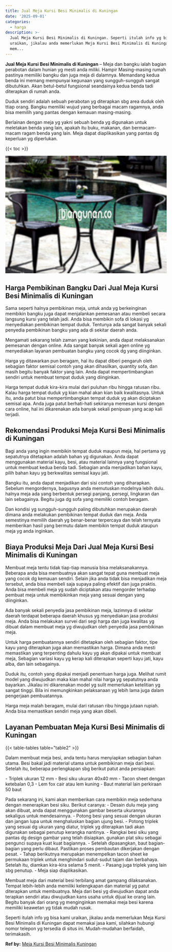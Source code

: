 ```yaml
---
title: Jual Meja Kursi Besi Minimalis di Kuningan
date: '2025-09-01'
categories:
  - harga
description: >-
  Jual Meja Kursi Besi Minimalis di Kuningan. Seperti itulah info yg bisa kami
  uraikan, jikalau anda memerlukan Meja Kursi Besi Minimalis di Kuningan dapat
  mem...
---
```


**Jual Meja Kursi Besi Minimalis di Kuningan** – Meja dan bangku ialah bagian perabotan dalam hunian yg mesti anda miliki. Hampir Masing-masing rumah pastinya memiliki bangku dan juga meja di dalamnya. Memandang kedua benda ini memang mempunyai kegunaan yang sungguh-sungguh sangat dibutuhkan. Akan betul-betul fungsional seandainya kedua benda tadi diterapkan di rumah anda.

Duduk sendiri adalah sebuah perabotan yg diterapkan sbg area duduk oleh ttiap orang. Bangku memiliki wujud yang berbagai macam ragamnya, anda bisa memilih yang pantas dengan kemauan masing-masing.

Berlainan dengan meja yg yakni sebuah benda yg digunakan untuk meletakan benda yang lain, apakah itu buku, makanan, dan bermacam-macam ragam benda yang lain. Meja dapat diaplikasikan yang pantas dg keperluan yg diperlukan.

{{< toc >}}

![Jual Meja Kursi Besi Minimalis di Kuningan](/images/jual-meja-besi-murah21.png)

## Harga Pembikinan Bangku Dari Jual Meja Kursi Besi Minimalis di Kuningan

Sama seperti halnya pembikinan meja, untuk anda yg berkeinginan membikin bangku juga dapat menjalankan pemesanan atau membeli secara langsung kursi yang telah jadi. Anda bisa membikin sofa di lokasi yg menyediakan pembikinan tempat duduk. Tentunya ada sangat banyak sekali penyedia pembikinan bangku yang ada di sekitar daerah anda.

Mengamati sekarang telah zaman yang kekinian, anda dapat melaksanakan pemesanan dengan online. Ada sangat banyak sekali agen online yg menyediakan layanan pembuatan bangku yang cocok dg yang diinginkan.

Harga yg ditawarkan pun beragam, hal itu dapat diberi pengaruh oleh sebagian faktor semisal contoh yang akan dihasilkan, quantity sofa, dan masih begitu banyak faktor yang lain. Anda dapat mempertimbangkan sendiri untuk membuat tempat duduk yang diinginkan.

Harga tempat duduk kira-kira mulai dari puluhan ribu hingga ratusan ribu. Kalau harga tempat duduk yg kian mahal akan kian baik kwalitasnya. Untuk itu, anda patut bisa mempertimbangkan tempat duduk yg akan diciptakan semisal apa. Anda juga patut berhati-hati sekiranya memesan kursi dengan cara online, hal ini dikarenakan ada banyak sekali penipuan yang acap kali terjadi.

## Rekomendasi Produksi Meja Kursi Besi Minimalis di Kuningan

Bagi anda yang ingin membikin tempat duduk maupun meja, hal pertama yg sepatutnya ditetapkan adalah bahan yg digunakan. Anda dapat menggunakan material kayu, besi, atau material lainnya yang fungsional untuk membuat kedua benda tadi. Sebagian anda menjadikan bahan kayu, pilih bahan kayu yg berkwalitas semisal kayu jati.

Bangku itu, anda dapat menjadikan dari sisi contoh yang diharapkan. Sebelum mengordernya, bagusnya anda memutuskan modelnya lebih dulu. halnya meja ada yang berbentuk persegi panjang, persegi, lingkaran dan lain sebagainya. Begitu juga dg sofa yang memiliki contoh beragam.

Dan kondisi yg sungguh-sungguh paling dibutuhkan merupakan daerah dimana anda melakukan pembikinan tempat duduk dan meja. Anda semestinya memilih daerah yg benar-benar terpercaya dan telah ternyata memberikan hasil yang bermutu dalam membikin tempat duduk ataupun meja yg anda inginkan.

## Biaya Produksi Meja Dari Jual Meja Kursi Besi Minimalis di Kuningan

Membuat meja tentu tidak tiap-tiap manusia bisa melaksanakannya. Beberapa anda bisa membuatnya akan sangat tepat guna membuat meja yang cocok dg kemauan sendiri. Selain jika anda tidak bisa menjadikan meja tersebut, anda bisa membeli saja supaya paling efektif dan juga praktis. Anda bisa membeli meja yg sudah diciptakan atau mengorder terhadap pembuat meja untuk membikinkan meja yang sesuai dengan yang diinginkan.

Ada banyak sekali penyedia jasa pembikinan meja, lazimnya di sekitar daerah terdapat beberapa daerah khusus yg menyediakan jasa produksi meja. Anda bisa melakukan survei dari segi harga dan juga kwalitas yg dibuat dalam membuat meja yg diwujudkan oleh penyedia jasa pembikinan meja.

Untuk harga pembuatannya sendiri ditetapkan oleh sebagian faktor, tipe kayu yang diterapkan juga akan memastikan harga. Dimana anda mesti memastikan yang terpenting dahulu kayu yg akan dipakai untuk membuat meja, Sebagian variasi kayu yg kerap kali diterapkan seperti kayu jati, kayu alba, dan lain sebagainya.

Duduk itu, contoh yang dipakai menjadi penentuan harga juga. Melihat rumit model yang diwujudkan maka kian mahal nilai harga yg sepatutnya anda bayarkan. Jikalau ini dikarenakan model yg sulit memerlukan ketelitian yg sangat tinggi. Bila ini memungkinkan pelaksanaan yg lebih lama juga dalam pengerjaan pembuatannya.

Harga meja malah beragam, mulai dari ratusan ribu hingga jutaan rupiah. Anda bisa memastikan sendiri meja yang akan dibeli.

## Layanan Pembuatan Meja Kursi Besi Minimalis di Kuningan

{{< table-tables table="table2" >}}

Dalam membuat meja besi, anda tentu harus menyiapkan sebagian bahan utama. Besi bakal jadi material utama untuk pembikinan meja dari besi. Setelah itu, beberapa perlengkapan sbg berikut patut anda persiapkan:

\- Triplek ukuran 12 mm - Besi siku ukuran 40x40 mm - Tacon sheet dengan ketebalan 0,3 - Lem fox cair atau lem kuning - Baut material lain perkiraan 50 baut

Pada sekarang ini, kami akan memberikan cara membikin meja sederhana dengan menerapkan besi siku. Berikut caranya: - Desain dulu meja yang akan dibuat, anda dapat menggunakan gambar beserta ukurannya sekaligus untuk mendesainnya. - Potong besi yang sesuai dengan ukuran dan jangan lupa untuk menghaluskan bagian ujung besi. - Potong triplek yang sesuai dg ukuran yang diatur, triplek yg diterapkan tadi akan digunakan sebagai penutup kerangka nantinya. - Rangkai besi siku yang pantas dg design gambar yang telah disiapkan. gunakan plat siku sebagai pengunci supaya kuat kuat bagiannya. - Setelah dipasangkan, baut bagian-bagian yang perlu dibaut. Pastikan proses pembautan dikerjakan dengan pesat. - Tahap berikutnya merupakan menempelkan tacon sheet ke permukaan triplek untuk menghindari sudut-sudut tajam dan berbahaya. Setelah itu, diamkan kira-kira selama 5 menit. - Pasang juga triplek yang lain sbg penutup. - Meja siap diaplikasikan.

Membuat meja dari material besi terbilang amat gampang dilaksanakan. Tempat lebih-lebih anda memiliki kelengkapan dan material yg patut diterapkan untuk membuatnya. Meja dari besi yg diwujudkan dapat anda terapkan sendiri atau diwujudkan kans usaha untuk dijual ke orang lain. Begitu banyak dari orang yg menginginkan memakai meja besi karena memiliki keawetan yg tidak mudah rusak.

Seperti itulah info yg bisa kami uraikan, jikalau anda memerlukan Meja Kursi Besi Minimalis di Kuningan dapat memakai jasa kami, silahkan hubungi nomor telepon yg tersedia di situs ini. Mudah-mudahan berfaidah, terimakasih.

**Ref by:** [Meja Kursi Besi Minimalis Kuningan](https://id.wikipedia.org/wiki/Meja)
